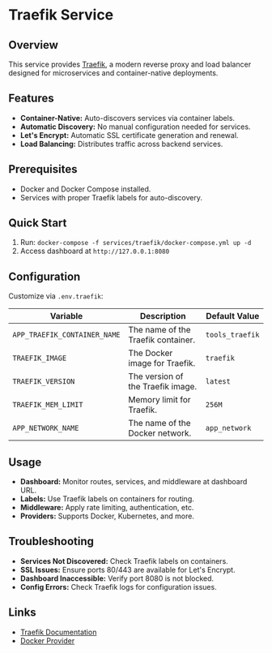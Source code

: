 # Traefik Service

## Overview
This service provides [Traefik](https://traefik.io/), a modern reverse proxy and load balancer designed for microservices and container-native deployments.

## Features
- **Container-Native:** Auto-discovers services via container labels.
- **Automatic Discovery:** No manual configuration needed for services.
- **Let's Encrypt:** Automatic SSL certificate generation and renewal.
- **Load Balancing:** Distributes traffic across backend services.

## Prerequisites
- Docker and Docker Compose installed.
- Services with proper Traefik labels for auto-discovery.

## Quick Start
1. Run: `docker-compose -f services/traefik/docker-compose.yml up -d`
2. Access dashboard at `http://127.0.0.1:8080`

## Configuration
Customize via `.env.traefik`:

| Variable                     | Description                                       | Default Value    |
| ---------------------------- | ------------------------------------------------- | ---------------- |
| `APP_TRAEFIK_CONTAINER_NAME` | The name of the Traefik container.                | `tools_traefik`  |
| `TRAEFIK_IMAGE`              | The Docker image for Traefik.                     | `traefik`        |
| `TRAEFIK_VERSION`            | The version of the Traefik image.                 | `latest`         |
| `TRAEFIK_MEM_LIMIT`          | Memory limit for Traefik.                         | `256M`           |
| `APP_NETWORK_NAME`           | The name of the Docker network.                   | `app_network`    |

## Usage
- **Dashboard:** Monitor routes, services, and middleware at dashboard URL.
- **Labels:** Use Traefik labels on containers for routing.
- **Middleware:** Apply rate limiting, authentication, etc.
- **Providers:** Supports Docker, Kubernetes, and more.

## Troubleshooting
- **Services Not Discovered:** Check Traefik labels on containers.
- **SSL Issues:** Ensure ports 80/443 are available for Let's Encrypt.
- **Dashboard Inaccessible:** Verify port 8080 is not blocked.
- **Config Errors:** Check Traefik logs for configuration issues.

## Links
- [Traefik Documentation](https://doc.traefik.io/traefik/)
- [Docker Provider](https://doc.traefik.io/traefik/providers/docker/)